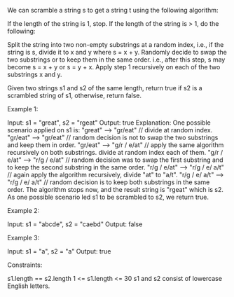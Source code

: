We can scramble a string s to get a string t using the following
algorithm:


If the length of the string is 1, stop.
If the length of the string is > 1, do the following:

Split the string into two non-empty substrings at a random index, i.e., if
the string is s, divide it to x and y where s = x + y.
Randomly decide to swap the two substrings or to keep them in the same order.
i.e., after this step, s may become s = x + y or s = y + x.
Apply step 1 recursively on each of the two substrings x and y.




Given two strings s1 and s2 of the same length, return true if s2 is a
scrambled string of s1, otherwise, return false.


Example 1:


Input: s1 = "great", s2 = "rgeat"
Output: true
Explanation: One possible scenario applied on s1 is:
"great" --> "gr/eat" // divide at random index.
"gr/eat" --> "gr/eat" // random decision is not to swap the two substrings
and keep them in order.
"gr/eat" --> "g/r / e/at" // apply the same algorithm recursively on both
substrings. divide at random index each of them.
"g/r / e/at" --> "r/g / e/at" // random decision was to swap the first
substring and to keep the second substring in the same order.
"r/g / e/at" --> "r/g / e/ a/t" // again apply the algorithm recursively,
divide "at" to "a/t".
"r/g / e/ a/t" --> "r/g / e/ a/t" // random decision is to keep both
substrings in the same order.
The algorithm stops now, and the result string is "rgeat" which is s2.
As one possible scenario led s1 to be scrambled to s2, we return true.


Example 2:


Input: s1 = "abcde", s2 = "caebd"
Output: false


Example 3:


Input: s1 = "a", s2 = "a"
Output: true



Constraints:


s1.length == s2.length
1 <= s1.length <= 30
s1 and s2 consist of lowercase English letters.




